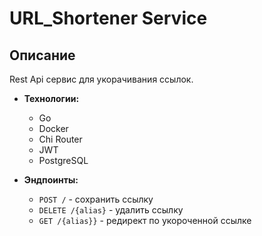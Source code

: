 # URL_Shortener Service

## Описание

Rest Api сервис для укорачивания ссылок.

- **Технологии:**
    - Go
    - Docker
    - Chi Router
    - JWT
    - PostgreSQL

- **Эндпоинты:**
    - `POST /` - сохранить ссылку
    - `DELETE /{alias}` - удалить ссылку
    - `GET /{alias}}` - редирект по укороченной ссылке
